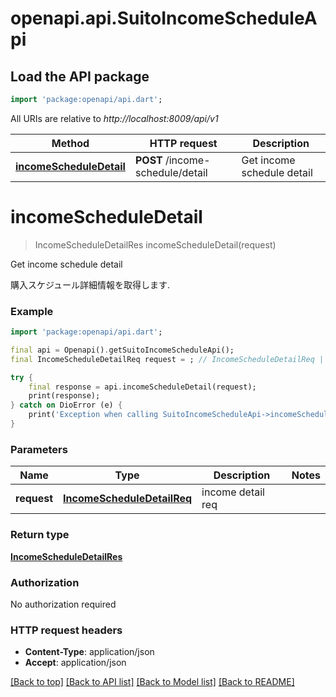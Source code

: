 # openapi.api.SuitoIncomeScheduleApi

## Load the API package
```dart
import 'package:openapi/api.dart';
```

All URIs are relative to *http://localhost:8009/api/v1*

Method | HTTP request | Description
------------- | ------------- | -------------
[**incomeScheduleDetail**](SuitoIncomeScheduleApi.md#incomescheduledetail) | **POST** /income-schedule/detail | Get income schedule detail


# **incomeScheduleDetail**
> IncomeScheduleDetailRes incomeScheduleDetail(request)

Get income schedule detail

購入スケジュール詳細情報を取得します.

### Example
```dart
import 'package:openapi/api.dart';

final api = Openapi().getSuitoIncomeScheduleApi();
final IncomeScheduleDetailReq request = ; // IncomeScheduleDetailReq | income detail req

try {
    final response = api.incomeScheduleDetail(request);
    print(response);
} catch on DioError (e) {
    print('Exception when calling SuitoIncomeScheduleApi->incomeScheduleDetail: $e\n');
}
```

### Parameters

Name | Type | Description  | Notes
------------- | ------------- | ------------- | -------------
 **request** | [**IncomeScheduleDetailReq**](IncomeScheduleDetailReq.md)| income detail req | 

### Return type

[**IncomeScheduleDetailRes**](IncomeScheduleDetailRes.md)

### Authorization

No authorization required

### HTTP request headers

 - **Content-Type**: application/json
 - **Accept**: application/json

[[Back to top]](#) [[Back to API list]](../README.md#documentation-for-api-endpoints) [[Back to Model list]](../README.md#documentation-for-models) [[Back to README]](../README.md)

